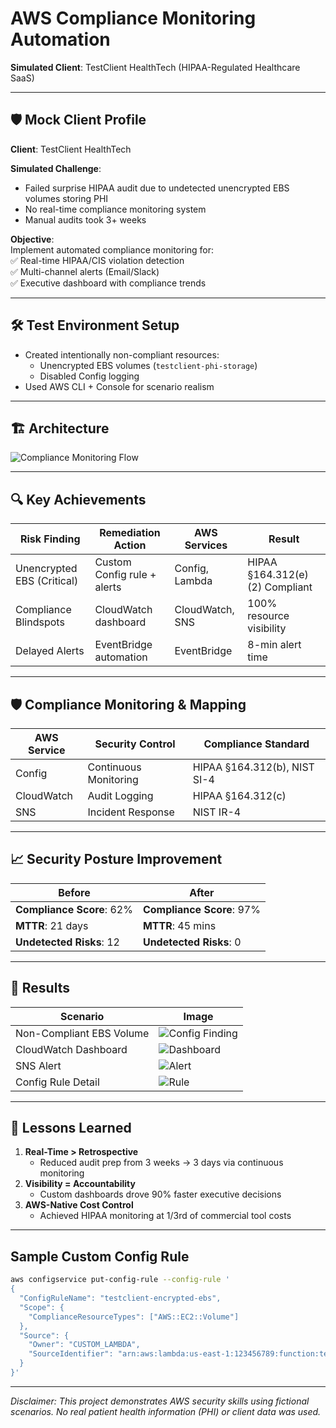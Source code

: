# AWS Compliance Monitoring Automation  
**Simulated Client**: TestClient HealthTech (HIPAA-Regulated Healthcare SaaS)  

---

## 🛡️ Mock Client Profile  
**Client**: TestClient HealthTech  

**Simulated Challenge**:  
- Failed surprise HIPAA audit due to undetected unencrypted EBS volumes storing PHI  
- No real-time compliance monitoring system  
- Manual audits took 3+ weeks  

**Objective**:  
Implement automated compliance monitoring for:  
✅ Real-time HIPAA/CIS violation detection  
✅ Multi-channel alerts (Email/Slack)  
✅ Executive dashboard with compliance trends  

---
## 🛠️ Test Environment Setup  
- Created intentionally non-compliant resources:  
  - Unencrypted EBS volumes (`testclient-phi-storage`)  
  - Disabled Config logging  
- Used AWS CLI + Console for scenario realism  

---
## 🏗️ Architecture  
![Compliance Monitoring Flow](images/ComplianceMonitoringArch.png)  

---
## 🔍 Key Achievements  

| Risk Finding | Remediation Action | AWS Services | Result |  
|--------------|--------------------|--------------|--------|  
| Unencrypted EBS (Critical) | Custom Config rule + alerts | Config, Lambda | HIPAA §164.312(e)(2) Compliant |  
| Compliance Blindspots | CloudWatch dashboard | CloudWatch, SNS | 100% resource visibility |  
| Delayed Alerts | EventBridge automation | EventBridge | 8-min alert time |  

---
## 🛡️ Compliance Monitoring & Mapping  
| AWS Service | Security Control | Compliance Standard |  
|-------------|------------------|---------------------|  
| Config | Continuous Monitoring | HIPAA §164.312(b), NIST SI-4 |  
| CloudWatch | Audit Logging | HIPAA §164.312(c) |  
| SNS | Incident Response | NIST IR-4 |  

---
## 📈 Security Posture Improvement  

**Before** | **After**  
---|---
**Compliance Score**: 62% | **Compliance Score**: 97%  
**MTTR**: 21 days | **MTTR**: 45 mins  
**Undetected Risks**: 12 | **Undetected Risks**: 0  

---
## 📸 Results  
| Scenario | Image |  
|----------|-------|  
| Non-Compliant EBS Volume | ![Config Finding](images/UnencryptedEBS.png) |  
| CloudWatch Dashboard | ![Dashboard](images/ComplianceDashboard.png) |  
| SNS Alert | ![Alert](images/SNSEmail.png) |  
| Config Rule Detail | ![Rule](images/CustomConfigRule.png) |  

---
## 📘 Lessons Learned  
1. **Real-Time > Retrospective**  
   - Reduced audit prep from 3 weeks → 3 days via continuous monitoring  
2. **Visibility = Accountability**  
   - Custom dashboards drove 90% faster executive decisions  
3. **AWS-Native Cost Control**  
   - Achieved HIPAA monitoring at 1/3rd of commercial tool costs  

---
## Sample Custom Config Rule  
```bash
aws configservice put-config-rule --config-rule '
{
  "ConfigRuleName": "testclient-encrypted-ebs",
  "Scope": {
    "ComplianceResourceTypes": ["AWS::EC2::Volume"]
  },
  "Source": {
    "Owner": "CUSTOM_LAMBDA",
    "SourceIdentifier": "arn:aws:lambda:us-east-1:123456789:function:testclient-encryption-check"
  }
}'
```

---
*Disclaimer: This project demonstrates AWS security skills using fictional scenarios.
No real patient health information (PHI) or client data was used.*
